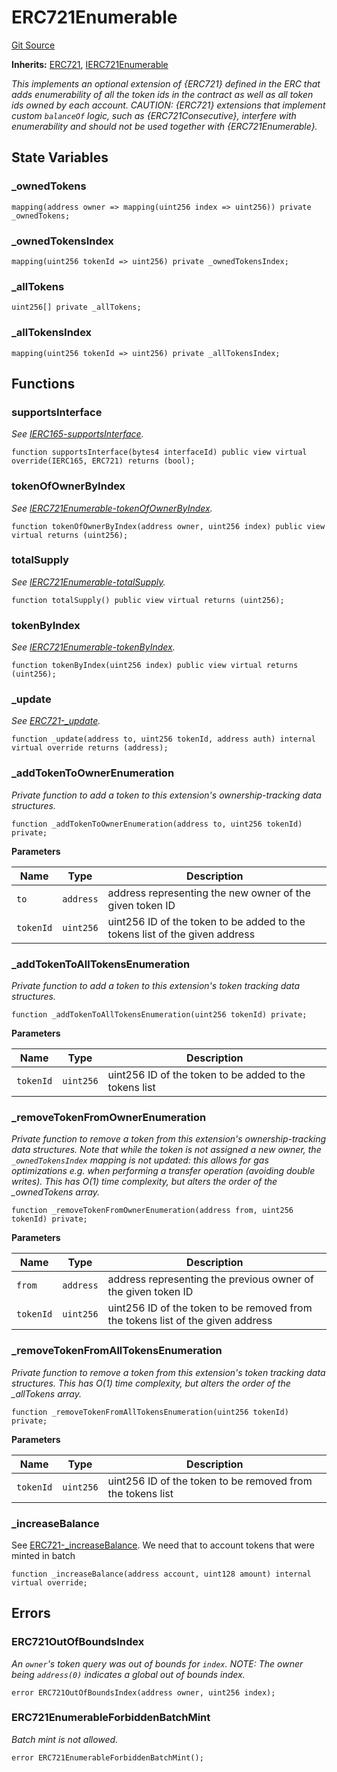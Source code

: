 # ERC721Enumerable
[Git Source](https://github.com//Team3dVidyaGames/Contracts/blob/979b23aadc6ba57e24bde02cea0a160d5543b450/src/contracts/flattened/flattened_TCGInventory.sol)

**Inherits:**
[ERC721](/src/contracts/flattened/flattened_TCGInventory.sol/abstract.ERC721.md), [IERC721Enumerable](/src/contracts/flattened/flattened_TCGInventory.sol/interface.IERC721Enumerable.md)

*This implements an optional extension of {ERC721} defined in the ERC that adds enumerability
of all the token ids in the contract as well as all token ids owned by each account.
CAUTION: {ERC721} extensions that implement custom `balanceOf` logic, such as {ERC721Consecutive},
interfere with enumerability and should not be used together with {ERC721Enumerable}.*


## State Variables
### _ownedTokens

```solidity
mapping(address owner => mapping(uint256 index => uint256)) private _ownedTokens;
```


### _ownedTokensIndex

```solidity
mapping(uint256 tokenId => uint256) private _ownedTokensIndex;
```


### _allTokens

```solidity
uint256[] private _allTokens;
```


### _allTokensIndex

```solidity
mapping(uint256 tokenId => uint256) private _allTokensIndex;
```


## Functions
### supportsInterface

*See [IERC165-supportsInterface](/src/contracts/flattened/flattened_TCGInventory.sol/contract.TCGInventory.md#supportsinterface).*


```solidity
function supportsInterface(bytes4 interfaceId) public view virtual override(IERC165, ERC721) returns (bool);
```

### tokenOfOwnerByIndex

*See [IERC721Enumerable-tokenOfOwnerByIndex](/lib/chainlink/contracts/src/v0.8/vendor/forge-std/src/interfaces/IERC721.sol/interface.IERC721Enumerable.md#tokenofownerbyindex).*


```solidity
function tokenOfOwnerByIndex(address owner, uint256 index) public view virtual returns (uint256);
```

### totalSupply

*See [IERC721Enumerable-totalSupply](/lib/chainlink/contracts/src/v0.8/automation/test/WETH9.sol/contract.WETH9.md#totalsupply).*


```solidity
function totalSupply() public view virtual returns (uint256);
```

### tokenByIndex

*See [IERC721Enumerable-tokenByIndex](/lib/chainlink/contracts/src/v0.8/vendor/forge-std/src/interfaces/IERC721.sol/interface.IERC721Enumerable.md#tokenbyindex).*


```solidity
function tokenByIndex(uint256 index) public view virtual returns (uint256);
```

### _update

*See [ERC721-_update](/lib/chainlink/contracts/src/v0.8/vendor/openzeppelin-solidity/v5.0.2/contracts/token/ERC20/ERC20.sol/abstract.ERC20.md#_update).*


```solidity
function _update(address to, uint256 tokenId, address auth) internal virtual override returns (address);
```

### _addTokenToOwnerEnumeration

*Private function to add a token to this extension's ownership-tracking data structures.*


```solidity
function _addTokenToOwnerEnumeration(address to, uint256 tokenId) private;
```
**Parameters**

|Name|Type|Description|
|----|----|-----------|
|`to`|`address`|address representing the new owner of the given token ID|
|`tokenId`|`uint256`|uint256 ID of the token to be added to the tokens list of the given address|


### _addTokenToAllTokensEnumeration

*Private function to add a token to this extension's token tracking data structures.*


```solidity
function _addTokenToAllTokensEnumeration(uint256 tokenId) private;
```
**Parameters**

|Name|Type|Description|
|----|----|-----------|
|`tokenId`|`uint256`|uint256 ID of the token to be added to the tokens list|


### _removeTokenFromOwnerEnumeration

*Private function to remove a token from this extension's ownership-tracking data structures. Note that
while the token is not assigned a new owner, the `_ownedTokensIndex` mapping is _not_ updated: this allows for
gas optimizations e.g. when performing a transfer operation (avoiding double writes).
This has O(1) time complexity, but alters the order of the _ownedTokens array.*


```solidity
function _removeTokenFromOwnerEnumeration(address from, uint256 tokenId) private;
```
**Parameters**

|Name|Type|Description|
|----|----|-----------|
|`from`|`address`|address representing the previous owner of the given token ID|
|`tokenId`|`uint256`|uint256 ID of the token to be removed from the tokens list of the given address|


### _removeTokenFromAllTokensEnumeration

*Private function to remove a token from this extension's token tracking data structures.
This has O(1) time complexity, but alters the order of the _allTokens array.*


```solidity
function _removeTokenFromAllTokensEnumeration(uint256 tokenId) private;
```
**Parameters**

|Name|Type|Description|
|----|----|-----------|
|`tokenId`|`uint256`|uint256 ID of the token to be removed from the tokens list|


### _increaseBalance

See [ERC721-_increaseBalance](/lib/openzeppelin/contracts/mocks/token/ERC721ConsecutiveEnumerableMock.sol/contract.ERC721ConsecutiveEnumerableMock.md#_increasebalance). We need that to account tokens that were minted in batch


```solidity
function _increaseBalance(address account, uint128 amount) internal virtual override;
```

## Errors
### ERC721OutOfBoundsIndex
*An `owner`'s token query was out of bounds for `index`.
NOTE: The owner being `address(0)` indicates a global out of bounds index.*


```solidity
error ERC721OutOfBoundsIndex(address owner, uint256 index);
```

### ERC721EnumerableForbiddenBatchMint
*Batch mint is not allowed.*


```solidity
error ERC721EnumerableForbiddenBatchMint();
```

